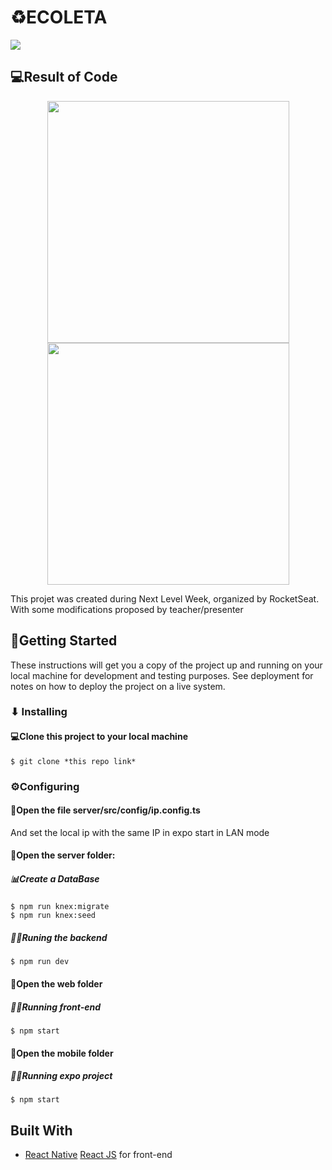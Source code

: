 # ♻️ECOLETA

<div>
    <img src="https://raw.githubusercontent.com/FranciscoOssianFOLN/NLW-01/7b0b3cb1a905c0a44c2e96a5e35f820b7ed5140d/.github_assets/home_desktop.svg">
</div>

## 💻Result of Code
<div align="center">
    <img src ="https://i.imgur.com/vtGOWfh.gif" height="387" widht="204">
    <img src ="https://i.imgur.com/g5hpWEi.gif" height="387" widht="650">
</div>

<span>This projet was created during Next Level Week, organized by RocketSeat. With some modifications proposed by teacher/presenter</span>

## 🚀Getting Started

These instructions will get you a copy of the project up and running on your local machine for development and testing purposes. See deployment for notes on how to deploy the project on a live system.

### ⬇ Installing

#### 💻Clone this project to your local machine
```
$ git clone *this repo link*
```

### ⚙️Configuring

#### 📁Open the file server/src/config/ip.config.ts
And set the local ip with the same IP in expo start in LAN mode

#### 📁Open the server folder:
##### 📊Create a DataBase
```
$ npm run knex:migrate
$ npm run knex:seed
```
##### 🏃‍♂️Runing the backend
```
$ npm run dev
```

#### 📁Open the web folder
##### 🏃‍♂️Running front-end
```
$ npm start
```
#### 📁Open the mobile folder
##### 🏃‍♂️Running expo project
```
$ npm start
```

## Built With

* [React Native](https://reactnative.dev/) [React JS](https://reactjs.org/) for front-end